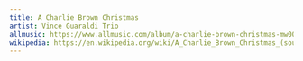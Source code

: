 ```yaml
---
title: A Charlie Brown Christmas
artist: Vince Guaraldi Trio
allmusic: https://www.allmusic.com/album/a-charlie-brown-christmas-mw0000649547
wikipedia: https://en.wikipedia.org/wiki/A_Charlie_Brown_Christmas_(soundtrack)
---
```

